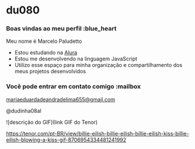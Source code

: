 # du080
### Boas vindas ao meu perfil :blue_heart

Meu nome é Marcelo Paludetto

- Estou estudando na [Alura](https://www.alura.com.br)
- Estou me desenvolvendo na linguagem JavaScript
- Utilizo esse espaço para minha organização e compartilhamento dos meus projetos desenvolvidos

### Você pode entrar em contato comigo :mailbox

mariaeduardadeandradelima655@gmail.com

@dudinha08al

![descrição do GIF](link GIF do Tenor)


https://tenor.com/pt-BR/view/billie-eilish-billie-eilish-billie-eilish-kiss-billie-eilish-blowing-a-kiss-gif-8706954334481241992

